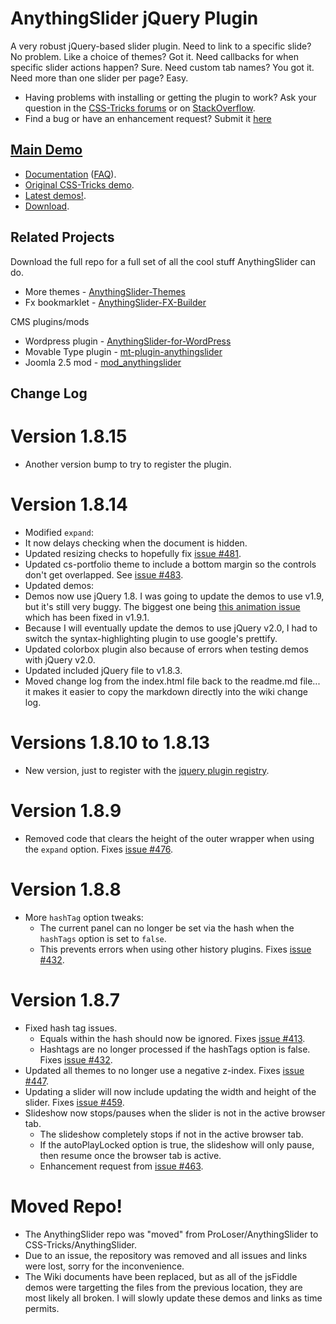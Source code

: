 ﻿# AnythingSlider jQuery Plugin

A very robust jQuery-based slider plugin. Need to link to a specific slide? No problem. Like a choice of themes? Got it. Need callbacks for when specific slider actions happen? Sure. Need custom tab names? You got it. Need more than one slider per page? Easy. 

* Having problems with installing or getting the plugin to work? Ask your question in the [CSS-Tricks forums](http://css-tricks.com/forums/) or on [StackOverflow](http://stackoverflow.com/questions/tagged/anythingslider).
* Find a bug or have an enhancement request? Submit it [here](https://github.com/CSS-Tricks/AnythingSlider/issues)

## [Main Demo](http://css-tricks.github.com/AnythingSlider/)

* [Documentation](https://github.com/CSS-Tricks/AnythingSlider/wiki) ([FAQ](https://github.com/CSS-Tricks/AnythingSlider/wiki/FAQ)).
* [Original CSS-Tricks demo](http://css-tricks.com/examples/AnythingSlider/).
* [Latest demos!](http://css-tricks.github.com/AnythingSlider/).
* [Download](https://github.com/CSS-Tricks/AnythingSlider/zipball/master).

## Related Projects

Download the full repo for a full set of all the cool stuff AnythingSlider can do.

* More themes - [AnythingSlider-Themes](https://github.com/CSS-Tricks/AnythingSlider-Themes)
* Fx bookmarklet - [AnythingSlider-FX-Builder](https://github.com/CSS-Tricks/AnythingSlider-Fx-Builder)

CMS plugins/mods

* Wordpress plugin - [AnythingSlider-for-WordPress](https://github.com/jacobdubail/AnythingSlider-for-WordPress)
* Movable Type plugin - [mt-plugin-anythingslider](https://github.com/meancode/mt-plugin-anythingslider)
* Joomla 2.5 mod - [mod_anythingslider](https://github.com/CSS-Tricks/mod_anythingslider)

## Change Log

# Version 1.8.15

* Another version bump to try to register the plugin.

# Version 1.8.14

* Modified `expand`:
 * It now delays checking when the document is hidden.
 * Updated resizing checks to hopefully fix [issue #481](https://github.com/CSS-Tricks/AnythingSlider/issues/481).
* Updated cs-portfolio theme to include a bottom margin so the controls don't get overlapped. See [issue #483](https://github.com/CSS-Tricks/AnythingSlider/issues/483).
* Updated demos:
 * Demos now use jQuery 1.8. I was going to update the demos to use v1.9, but it's still very buggy. The biggest one being [this animation issue](http://bugs.jquery.com/ticket/13183) which has been fixed in v1.9.1.
 * Because I will eventually update the demos to use jQuery v2.0, I had to switch the syntax-highlighting plugin to use google's prettify.
 * Updated colorbox plugin also because of errors when testing demos with jQuery v2.0.
 * Updated included jQuery file to v1.8.3.
 * Moved change log from the index.html file back to the readme.md file... it makes it easier to copy the markdown directly into the wiki change log.

# Versions 1.8.10 to 1.8.13

* New version, just to register with the [jquery plugin registry](http://plugins.jquery.com/).

# Version 1.8.9

* Removed code that clears the height of the outer wrapper when using the `expand` option. Fixes [issue #476](https://github.com/CSS-Tricks/AnythingSlider/issues/476).

# Version 1.8.8

* More `hashTag` option tweaks:
  * The current panel can no longer be set via the hash when the `hashTags` option is set to `false`.
  * This prevents errors when using other history plugins. Fixes [issue #432](https://github.com/CSS-Tricks/AnythingSlider/issues/432).

# Version 1.8.7

* Fixed hash tag issues.
  * Equals within the hash should now be ignored. Fixes [issue #413](https://github.com/CSS-Tricks/AnythingSlider/issues/413).
  * Hashtags are no longer processed if the hashTags option is false. Fixes [issue #432](https://github.com/CSS-Tricks/AnythingSlider/issues/432).
* Updated all themes to no longer use a negative z-index. Fixes [issue #447](https://github.com/CSS-Tricks/AnythingSlider/issues/447).
* Updating a slider will now include updating the width and height of the slider. Fixes [issue #459](https://github.com/CSS-Tricks/AnythingSlider/issues/459).
* Slideshow now stops/pauses when the slider is not in the active browser tab.
  * The slideshow completely stops if not in the active browser tab.
  * If the autoPlayLocked option is true, the slideshow will only pause, then resume once the browser tab is active.
  * Enhancement request from [issue #463](https://github.com/CSS-Tricks/AnythingSlider/issues/463).

# Moved Repo!
* The AnythingSlider repo was "moved" from ProLoser/AnythingSlider to CSS-Tricks/AnythingSlider.
* Due to an issue, the repository was removed and all issues and links were lost, sorry for the inconvenience.
* The Wiki documents have been replaced, but as all of the jsFiddle demos were targetting the files from the previous location, they are most likely all broken. I will slowly update these demos and links as time permits.
